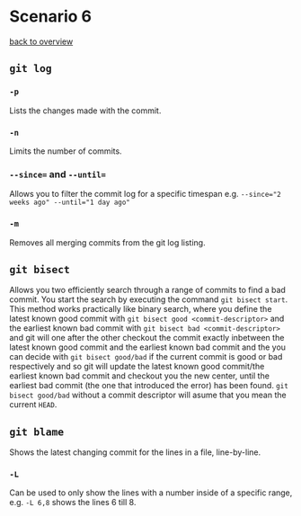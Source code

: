 # Scenario 6
[back to overview](README.md)

## `git log`
### `-p`
Lists the changes made with the commit.
### `-n`
Limits the number of commits.
### `--since=` and `--until=`
Allows you to filter the commit log for a specific timespan e.g. `--since="2 weeks ago" --until="1 day ago"`
### `-m`
Removes all merging commits from the git log listing.
## `git bisect`
Allows you two efficiently search through a range of commits to find a bad commit. You start the search by executing the command `git bisect start`. This method works practically like binary search, where you define the latest known good commit with `git bisect good <commit-descriptor>` and the earliest known bad commit with `git bisect bad <commit-descriptor>` and git will one after the other checkout the commit exactly inbetween the latest known good commit and the earliest known bad commit and the you can decide with `git bisect good/bad` if the current commit is good or bad respectively and so git will update the latest known good commit/the earliest known bad commit and checkout you the new center, until the earliest bad commit (the one that introduced the error) has been found. `git bisect good/bad` without a commit descriptor will asume that you mean the current `HEAD`.
## `git blame`
Shows the latest changing commit for the lines in a file, line-by-line.
### `-L`
Can be used to only show the lines with a number inside of a specific range, e.g. `-L 6,8` shows the lines 6 till 8.